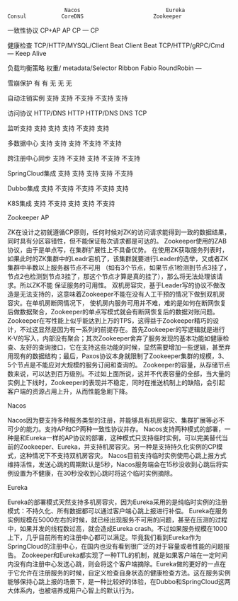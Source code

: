 
                      Nacos	                          Eureka	                    Consul	         CoreDNS	                  Zookeeper
  
  一致性协议   	     CP+AP	                           AP	                        CP	               —	                      CP

  健康检查	    TCP/HTTP/MYSQL/Client                 Beat	                      Client Beat       TCP/HTTP/gRPC/Cmd	— 	    Keep Alive
  
  负载均衡策略	权重/ metadata/Selector	              Ribbon	                    Fabio	            RoundRobin	                —
  
  雪崩保护	          有	                             有	                        无	                无	                        无

  自动注销实例	    支持	                            支持	                      不支持	            不支持	                    支持
  
  访问协议	        HTTP/DNS	                        HTTP	                      HTTP/DNS	         DNS	                     TCP
  
  监听支持	        支持	                            支持	                      支持	             不支持	                  支持
      
  多数据中心	       支持	                             支持	                       支持	              不支持	                   不支持
  
  跨注册中心同步	   支持	                             不支持	                    支持	             不支持	                  不支持
  
  SpringCloud集成	  支持	                            支持	                      支持	             支持	                     不支持
  
  Dubbo集成	        支持	                            不支持	                     不支持	           不支持	                  支持
  
  K8S集成	          支持	                            不支持	                     支持	              支持	                    不支持



Zookeeper  	AP

ZK在设计之初就遵循CP原则，任何时候对ZK的访问请求能得到一致的数据结果，同时具有分区容错性，但不能保证每次请求都是可达的。
Zookeeper使用的ZAB协议，由于是单点写，在集群扩展性上不具备优势。
在使用ZK获取服务列表时，如果此时的ZK集群中的Leadr宕机了，该集群就要进行Leader的选举，又或者ZK集群中半数以上服务器节点不可用
（如有3个节点，如果节点1检测到节点3挂了，节点2也检测到节点3挂了，那这个节点才算是真的挂了），那么将无法处理该请求。所以ZK不能
保证服务的可用性。
双机房容灾，基于Leader写的协议不做改造是无法支持的，这意味着Zookeeper不能在没有人工干预的情况下做到双机房容灾。在单机房断网情况下，
使机房内服务可用并不难，难的是如何在断网恢复后做数据聚合，Zookeeper的单点写模式就会有断网恢复后的数据对账问题。
Zookeeper在写性能上似乎能达到上万的TPS，这得益于Zookeeper精巧的设计，不过这显然是因为有一系列的前提存在。首先Zookeeper的写逻辑就是进行K-V的写入，内部没有聚合；其次Zookeeper舍弃了服务发现的基本功能如健康检查、友好的查询接口，它在支持这些功能的时候，显然需要增加一些逻辑，甚至弃用现有的数据结构；最后，Paxos协议本身就限制了Zookeeper集群的规模，3、5个节点是不能应对大规模的服务订阅和查询的。
Zookeeper的容量，从存储节点数来说，可以达到百万级别。不过如上面所说，这并不代表容量的全部，当大量的实例上下线时，Zookeeper的表现并不稳定，同时在推送机制上的缺陷，会引起客户端的资源占用上升，从而性能急剧下降。

Nacos

Nacos因为要支持多种服务类型的注册，并能够具有机房容灾、集群扩展等必不可少的能力。支持AP和CP两种一致性协议并存。
Nacos支持两种模式的部署，一种是和Eureka一样的AP协议的部署，这种模式只支持临时实例，可以完美替代当前的Zookeeper、Eureka，并支持机房容灾。另一种是支持持久化实例的CP模式，这种情况下不支持双机房容灾。
Nacos目前支持临时实例使用心跳上报方式维持活性，发送心跳的周期默认是5秒，Nacos服务端会在15秒没收到心跳后将实例设置为不健康，在30秒没收到心跳时将这个临时实例摘除。

Eureka

Eureka的部署模式天然支持多机房容灾，因为Eureka采用的是纯临时实例的注册模式：不持久化、所有数据都可以通过客户端心跳上报进行补偿。
Eureka在服务实例规模在5000左右的时候，就已经出现服务不可用的问题，甚至在压测的过程中，如果并发的线程数过高，就会造成Eureka crash。不过如果服务规模在1000上下，几乎目前所有的注册中心都可以满足。毕竟我们看到Eureka作为SpringCloud的注册中心，在国内也没有看到很广泛的对于容量或者性能的问题报告。
Zookeeper和Eureka都实现了一种TTL的机制，就是如果客户端在一定时间内没有向注册中心发送心跳，则会将这个客户端摘除。Eureka做的更好的一点在于它允许在注册服务的时候，自定义检查自身状态的健康检查方法。这在服务实例能够保持心跳上报的场景下，是一种比较好的体验，在Dubbo和SpringCloud这两大体系内，也被培养成用户心智上的默认行为。
